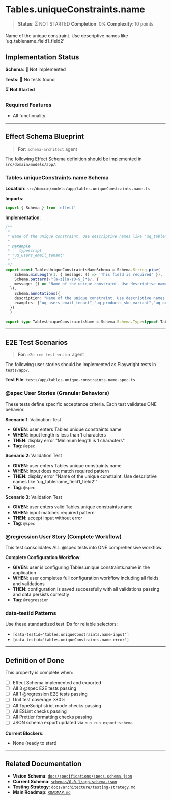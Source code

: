 # Tables.uniqueConstraints.name

> **Status**: ⏳ NOT STARTED
> **Completion**: 0%
> **Complexity**: 10 points

Name of the unique constraint. Use descriptive names like 'uq_tablename_field1_field2'

## Implementation Status

**Schema**: 🔴 Not implemented

**Tests**: 🔴 No tests found

⏳ **Not Started**

### Required Features

- All functionality

---

## Effect Schema Blueprint

> **For**: `schema-architect` agent

The following Effect Schema definition should be implemented in `src/domain/models/app/`.

### Tables.uniqueConstraints.name Schema

**Location**: `src/domain/models/app/tables.uniqueConstraints.name.ts`

**Imports**:

```typescript
import { Schema } from 'effect'
```

**Implementation**:

```typescript
/**
 * 
 * Name of the unique constraint. Use descriptive names like 'uq_tablename_field1_field2'
 * 
 * @example
 * ```typescript
 * "uq_users_email_tenant"
 * ```
 */
export const TablesUniqueConstraintsNameSchema = Schema.String.pipe(
    Schema.minLength(1, { message: () => 'This field is required' }),
    Schema.pattern(/^[a-z][a-z0-9_]*$/, {
    message: () => 'Name of the unique constraint. Use descriptive names like 'uq_tablename_field1_field2''
  }),
    Schema.annotations({
    description: "Name of the unique constraint. Use descriptive names like 'uq_tablename_field1_field2'",
    examples: ["uq_users_email_tenant","uq_products_sku_variant","uq_orders_number_year"]
  })
  )

export type TablesUniqueConstraintsName = Schema.Schema.Type<typeof TablesUniqueConstraintsNameSchema>
```

---

## E2E Test Scenarios

> **For**: `e2e-red-test-writer` agent

The following user stories should be implemented as Playwright tests in `tests/app/`.

**Test File**: `tests/app/tables.unique-constraints.name.spec.ts`

### @spec User Stories (Granular Behaviors)

These tests define specific acceptance criteria. Each test validates ONE behavior.

**Scenario 1**: Validation Test

- **GIVEN**: user enters Tables.unique constraints.name
- **WHEN**: input length is less than 1 characters
- **THEN**: display error "Minimum length is 1 characters"
- **Tag**: `@spec`

**Scenario 2**: Validation Test

- **GIVEN**: user enters Tables.unique constraints.name
- **WHEN**: input does not match required pattern
- **THEN**: display error "Name of the unique constraint. Use descriptive names like 'uq_tablename_field1_field2'"
- **Tag**: `@spec`

**Scenario 3**: Validation Test

- **GIVEN**: user enters valid Tables.unique constraints.name
- **WHEN**: input matches required pattern
- **THEN**: accept input without error
- **Tag**: `@spec`

### @regression User Story (Complete Workflow)

This test consolidates ALL @spec tests into ONE comprehensive workflow.

**Complete Configuration Workflow**:

- **GIVEN**: user is configuring Tables.unique constraints.name in the application
- **WHEN**: user completes full configuration workflow including all fields and validations
- **THEN**: configuration is saved successfully with all validations passing and data persists correctly
- **Tag**: `@regression`

### data-testid Patterns

Use these standardized test IDs for reliable selectors:

- `[data-testid="tables.uniqueConstraints.name-input"]`
- `[data-testid="tables.uniqueConstraints.name-error"]`

---

## Definition of Done

This property is complete when:

- [ ] Effect Schema implemented and exported
- [ ] All 3 @spec E2E tests passing
- [ ] All 1 @regression E2E tests passing
- [ ] Unit test coverage >80%
- [ ] All TypeScript strict mode checks passing
- [ ] All ESLint checks passing
- [ ] All Prettier formatting checks passing
- [ ] JSON schema export updated via `bun run export:schema`

**Current Blockers**:

- None (ready to start)

---

## Related Documentation

- **Vision Schema**: [`docs/specifications/specs.schema.json`](../specs.schema.json)
- **Current Schema**: [`schemas/0.0.1/app.schema.json`](../../schemas/0.0.1/app.schema.json)
- **Testing Strategy**: [`docs/architecture/testing-strategy.md`](../../architecture/testing-strategy.md)
- **Main Roadmap**: [`ROADMAP.md`](../../../ROADMAP.md)
